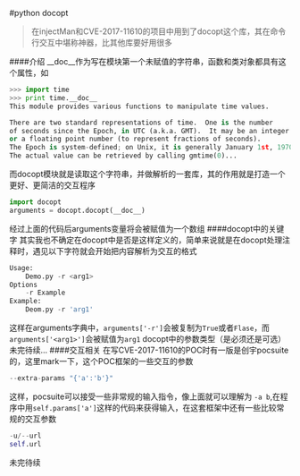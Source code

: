#python docopt
>在injectMan和CVE-2017-11610的项目中用到了docopt这个库，其在命令行交互中堪称神器，比其他库要好用很多

####介绍
\__doc\__作为写在模块第一个未赋值的字符串，函数和类对象都具有这个属性，如
```python
>>> import time
>>> print time.__doc__
This module provides various functions to manipulate time values.

There are two standard representations of time.  One is the number
of seconds since the Epoch, in UTC (a.k.a. GMT).  It may be an integer
or a floating point number (to represent fractions of seconds).
The Epoch is system-defined; on Unix, it is generally January 1st, 1970.
The actual value can be retrieved by calling gmtime(0)...
```
而docopt模块就是读取这个字符串，并做解析的一套库，其的作用就是打造一个更好、更简洁的交互程序
```python
import docopt
arguments = docopt.docopt(__doc__)
```
经过上面的代码后arguments变量将会被赋值为一个数组
####docopt中的关键字
其实我也不确定在docopt中是否是这样定义的，简单来说就是在docopt处理注释时，遇见以下字符就会开始把内容解析为交互的格式
```python
Usage:
	Demo.py -r <arg1>
Options
	-r Example
Example:
	Deom.py -r 'arg1'
```
这样在arguments字典中，```arguments['-r']```会被复制为```True```或者```Flase```，而```arguments['<arg1>']```会被赋值为```arg1```
docopt中的参数类型（是必须还是可选）未完待续...
####交互相关
在写CVE-2017-11610的POC时有一版是创宇pocsuite的，这里mark一下，这个POC框架的一些交互的参数
```python
--extra-params "{'a':'b'}"
```
这样，pocsuite可以接受一些非常规的输入指令，像上面就可以理解为 ```-a b```,在程序中用```self.params['a']```这样的代码来获得输入，在这套框架中还有一些比较常规的交互参数
```python
-u/--url
self.url
```
未完待续